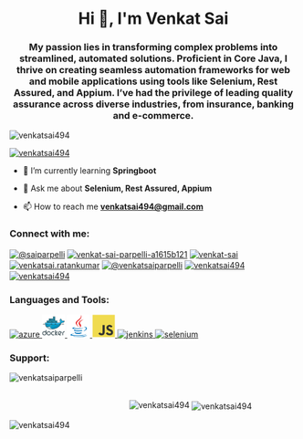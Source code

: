 <h1 align="center">Hi 👋, I'm Venkat Sai</h1>
<h3 align="center">My passion lies in transforming complex problems into streamlined, automated solutions. Proficient in Core Java, I thrive on creating seamless automation frameworks for web and mobile applications using tools like Selenium, Rest Assured, and Appium. I’ve had the privilege of leading quality assurance across diverse industries, from insurance, banking and e-commerce.</h3>

<p align="left"> <img src="https://komarev.com/ghpvc/?username=venkatsai494&label=Profile%20views&color=0e75b6&style=flat" alt="venkatsai494" /> </p>

<p align="left"> <a href="https://github.com/ryo-ma/github-profile-trophy"><img src="https://github-profile-trophy.vercel.app/?username=venkatsai494" alt="venkatsai494" /></a> </p>

- 🌱 I’m currently learning **Springboot**

- 💬 Ask me about **Selenium, Rest Assured, Appium**

- 📫 How to reach me **venkatsai494@gmail.com**

<h3 align="left">Connect with me:</h3>
<p align="left">
<a href="https://twitter.com/@saiparpelli" target="blank"><img align="center" src="https://raw.githubusercontent.com/rahuldkjain/github-profile-readme-generator/master/src/images/icons/Social/twitter.svg" alt="@saiparpelli" height="30" width="40" /></a>
<a href="https://linkedin.com/in/venkat-sai-parpelli-a1615b121" target="blank"><img align="center" src="https://raw.githubusercontent.com/rahuldkjain/github-profile-readme-generator/master/src/images/icons/Social/linked-in-alt.svg" alt="venkat-sai-parpelli-a1615b121" height="30" width="40" /></a>
<a href="https://stackoverflow.com/users/venkat-sai" target="blank"><img align="center" src="https://raw.githubusercontent.com/rahuldkjain/github-profile-readme-generator/master/src/images/icons/Social/stack-overflow.svg" alt="venkat-sai" height="30" width="40" /></a>
<a href="https://fb.com/venkatsai.ratankumar" target="blank"><img align="center" src="https://raw.githubusercontent.com/rahuldkjain/github-profile-readme-generator/master/src/images/icons/Social/facebook.svg" alt="venkatsai.ratankumar" height="30" width="40" /></a>
<a href="https://instagram.com/@venkatsaiparpelli" target="blank"><img align="center" src="https://raw.githubusercontent.com/rahuldkjain/github-profile-readme-generator/master/src/images/icons/Social/instagram.svg" alt="@venkatsaiparpelli" height="30" width="40" /></a>
<a href="https://www.hackerrank.com/venkatsai494" target="blank"><img align="center" src="https://raw.githubusercontent.com/rahuldkjain/github-profile-readme-generator/master/src/images/icons/Social/hackerrank.svg" alt="venkatsai494" height="30" width="40" /></a>
<a href="https://www.leetcode.com/venkatsai494" target="blank"><img align="center" src="https://raw.githubusercontent.com/rahuldkjain/github-profile-readme-generator/master/src/images/icons/Social/leet-code.svg" alt="venkatsai494" height="30" width="40" /></a>
</p>

<h3 align="left">Languages and Tools:</h3>
<p align="left"> <a href="https://azure.microsoft.com/en-in/" target="_blank" rel="noreferrer"> <img src="https://www.vectorlogo.zone/logos/microsoft_azure/microsoft_azure-icon.svg" alt="azure" width="40" height="40"/> </a> <a href="https://www.docker.com/" target="_blank" rel="noreferrer"> <img src="https://raw.githubusercontent.com/devicons/devicon/master/icons/docker/docker-original-wordmark.svg" alt="docker" width="40" height="40"/> </a> <a href="https://www.java.com" target="_blank" rel="noreferrer"> <img src="https://raw.githubusercontent.com/devicons/devicon/master/icons/java/java-original.svg" alt="java" width="40" height="40"/> </a> <a href="https://developer.mozilla.org/en-US/docs/Web/JavaScript" target="_blank" rel="noreferrer"> <img src="https://raw.githubusercontent.com/devicons/devicon/master/icons/javascript/javascript-original.svg" alt="javascript" width="40" height="40"/> </a> <a href="https://www.jenkins.io" target="_blank" rel="noreferrer"> <img src="https://www.vectorlogo.zone/logos/jenkins/jenkins-icon.svg" alt="jenkins" width="40" height="40"/> </a> <a href="https://www.selenium.dev" target="_blank" rel="noreferrer"> <img src="https://raw.githubusercontent.com/detain/svg-logos/780f25886640cef088af994181646db2f6b1a3f8/svg/selenium-logo.svg" alt="selenium" width="40" height="40"/> </a> </p>

<h3 align="left">Support:</h3>
<p><a href="https://www.buymeacoffee.com/venkatsaiparpelli"> <img align="left" src="https://cdn.buymeacoffee.com/buttons/v2/default-yellow.png" height="50" width="210" alt="venkatsaiparpelli" /></a></p><br><br>

<p><img align="left" src="https://github-readme-stats.vercel.app/api/top-langs?username=venkatsai494&show_icons=true&locale=en&layout=compact" alt="venkatsai494" /></p>

<p>&nbsp;<img align="center" src="https://github-readme-stats.vercel.app/api?username=venkatsai494&show_icons=true&locale=en" alt="venkatsai494" /></p>

<p><img align="center" src="https://github-readme-streak-stats.herokuapp.com/?user=venkatsai494&" alt="venkatsai494" /></p>